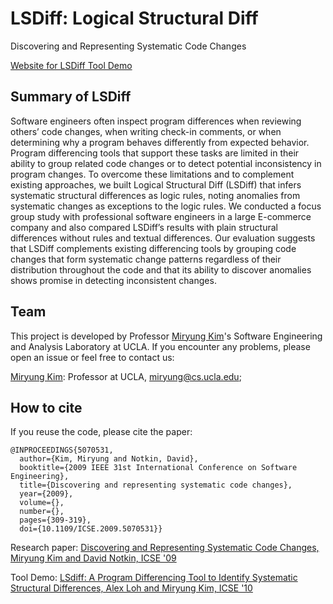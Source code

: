 # LSDiff: Logical Structural Diff
Discovering and Representing Systematic Code Changes

[Website for LSDiff Tool Demo](http://web.cs.ucla.edu/~miryung/lsdiff-web/index.html)

## Summary of LSDiff
Software engineers often inspect program differences when reviewing others’ code changes, when writing check-in comments, or when determining why a program behaves differently from expected behavior. Program differencing tools that support these tasks are limited in their ability to group related code changes or to detect potential inconsistency in program changes. To overcome these limitations and to complement existing approaches, we built Logical Structural Diff (LSDiff) that infers systematic structural differences as logic rules, noting anomalies from systematic changes as exceptions to the logic rules. We conducted a focus group study with professional software engineers in a large E-commerce company and also compared LSDiff’s results with plain structural differences without rules and textual differences. Our evaluation suggests that LSDiff complements existing differencing tools by grouping code changes that form systematic change patterns regardless of their distribution throughout the code and that its ability to discover anomalies shows promise in detecting inconsistent changes.

## Team 
This project is developed by Professor [Miryung Kim](http://web.cs.ucla.edu/~miryung/)'s Software Engineering and Analysis Laboratory at UCLA. 
If you encounter any problems, please open an issue or feel free to contact us:

[Miryung Kim](http://web.cs.ucla.edu/~miryung/): Professor at UCLA, miryung@cs.ucla.edu;
## How to cite

If you reuse the code, please cite the paper:
```
@INPROCEEDINGS{5070531,
  author={Kim, Miryung and Notkin, David},
  booktitle={2009 IEEE 31st International Conference on Software Engineering}, 
  title={Discovering and representing systematic code changes}, 
  year={2009},
  volume={},
  number={},
  pages={309-319},
  doi={10.1109/ICSE.2009.5070531}}
```
Research paper: [Discovering and Representing Systematic Code Changes, Miryung Kim and David Notkin, ICSE '09](http://web.cs.ucla.edu/~miryung/Publications/icse09-lsdiff.pdf)

Tool Demo: [LSdiff: A Program Differencing Tool to Identify Systematic Structural Differences, Alex Loh and Miryung Kim, ICSE '10](http://web.cs.ucla.edu/~miryung/Publications/icse10-lsdifftool.pdf)
